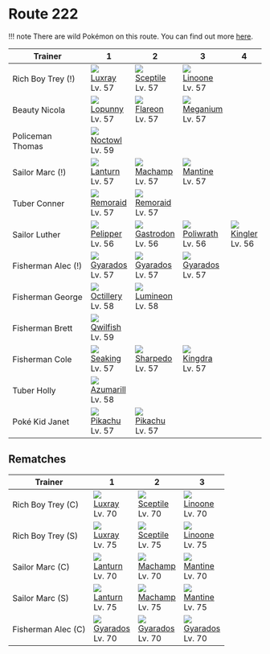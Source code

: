 # Route 222

!!! note
    There are wild Pokémon on this route. You can find out more [here](../../wild_pokemon/route_222/).


Trainer            | 1                                 | 2                                 | 3                                 | 4
---                | ---                               | ---                               | ---                               | ---
Rich Boy Trey (!)  | ![][405]<br>[Luxray]<br>Lv. 57    | ![][254]<br>[Sceptile]<br>Lv. 57  | ![][264]<br>[Linoone]<br>Lv. 57   | &nbsp;
Beauty Nicola      | ![][428]<br>[Lopunny]<br>Lv. 57   | ![][136]<br>[Flareon]<br>Lv. 57   | ![][154]<br>[Meganium]<br>Lv. 57  | &nbsp;
Policeman Thomas   | ![][164]<br>[Noctowl]<br>Lv. 59   | &nbsp;                            | &nbsp;                            | &nbsp;
Sailor Marc (!)    | ![][171]<br>[Lanturn]<br>Lv. 57   | ![][068]<br>[Machamp]<br>Lv. 57   | ![][226]<br>[Mantine]<br>Lv. 57   | &nbsp;
Tuber Conner       | ![][223]<br>[Remoraid]<br>Lv. 57  | ![][223]<br>[Remoraid]<br>Lv. 57  | &nbsp;                            | &nbsp;
Sailor Luther      | ![][279]<br>[Pelipper]<br>Lv. 56  | ![][423]<br>[Gastrodon]<br>Lv. 56 | ![][062]<br>[Poliwrath]<br>Lv. 56 | ![][099]<br>[Kingler]<br>Lv. 56
Fisherman Alec (!) | ![][130]<br>[Gyarados]<br>Lv. 57  | ![][130]<br>[Gyarados]<br>Lv. 57  | ![][130]<br>[Gyarados]<br>Lv. 57  | &nbsp;
Fisherman George   | ![][224]<br>[Octillery]<br>Lv. 58 | ![][457]<br>[Lumineon]<br>Lv. 58  | &nbsp;                            | &nbsp;
Fisherman Brett    | ![][211]<br>[Qwilfish]<br>Lv. 59  | &nbsp;                            | &nbsp;                            | &nbsp;
Fisherman Cole     | ![][119]<br>[Seaking]<br>Lv. 57   | ![][319]<br>[Sharpedo]<br>Lv. 57  | ![][230]<br>[Kingdra]<br>Lv. 57   | &nbsp;
Tuber Holly        | ![][184]<br>[Azumarill]<br>Lv. 58 | &nbsp;                            | &nbsp;                            | &nbsp;
Poké Kid Janet     | ![][025]<br>[Pikachu]<br>Lv. 57   | ![][025]<br>[Pikachu]<br>Lv. 57   | &nbsp;                            | &nbsp;

## Rematches

Trainer            | 1                                | 2                                | 3
---                | ---                              | ---                              | ---
Rich Boy Trey (C)  | ![][405]<br>[Luxray]<br>Lv. 70   | ![][254]<br>[Sceptile]<br>Lv. 70 | ![][264]<br>[Linoone]<br>Lv. 70
Rich Boy Trey (S)  | ![][405]<br>[Luxray]<br>Lv. 75   | ![][254]<br>[Sceptile]<br>Lv. 75 | ![][264]<br>[Linoone]<br>Lv. 75
Sailor Marc (C)    | ![][171]<br>[Lanturn]<br>Lv. 70  | ![][068]<br>[Machamp]<br>Lv. 70  | ![][226]<br>[Mantine]<br>Lv. 70
Sailor Marc (S)    | ![][171]<br>[Lanturn]<br>Lv. 75  | ![][068]<br>[Machamp]<br>Lv. 75  | ![][226]<br>[Mantine]<br>Lv. 75
Fisherman Alec (C) | ![][130]<br>[Gyarados]<br>Lv. 70 | ![][130]<br>[Gyarados]<br>Lv. 70 | ![][130]<br>[Gyarados]<br>Lv. 70

[Pikachu]: ../../pokemon_changes/025/
[Poliwrath]: ../../pokemon_changes/062/
[Machamp]: ../../pokemon_changes/068/
[Kingler]: ../../pokemon_changes/099/
[Seaking]: ../../pokemon_changes/119/
[Gyarados]: ../../pokemon_changes/130/
[Flareon]: ../../pokemon_changes/136/
[Meganium]: ../../pokemon_changes/154/
[Noctowl]: ../../pokemon_changes/164/
[Lanturn]: ../../pokemon_changes/171/
[Azumarill]: ../../pokemon_changes/184/
[Qwilfish]: ../../pokemon_changes/211/
[Remoraid]: ../../pokemon_changes/223/
[Octillery]: ../../pokemon_changes/224/
[Mantine]: ../../pokemon_changes/226/
[Kingdra]: ../../pokemon_changes/230/
[Sceptile]: ../../pokemon_changes/254/
[Linoone]: ../../pokemon_changes/264/
[Pelipper]: ../../pokemon_changes/279/
[Sharpedo]: ../../pokemon_changes/319/
[Luxray]: ../../pokemon_changes/405/
[Gastrodon]: ../../pokemon_changes/423/
[Lopunny]: ../../pokemon_changes/428/
[Lumineon]: ../../pokemon_changes/457/
[025]: ../img/pokemon/025.png
[062]: ../img/pokemon/062.png
[068]: ../img/pokemon/068.png
[099]: ../img/pokemon/099.png
[119]: ../img/pokemon/119.png
[130]: ../img/pokemon/130.png
[136]: ../img/pokemon/136.png
[154]: ../img/pokemon/154.png
[164]: ../img/pokemon/164.png
[171]: ../img/pokemon/171.png
[184]: ../img/pokemon/184.png
[211]: ../img/pokemon/211.png
[223]: ../img/pokemon/223.png
[224]: ../img/pokemon/224.png
[226]: ../img/pokemon/226.png
[230]: ../img/pokemon/230.png
[254]: ../img/pokemon/254.png
[264]: ../img/pokemon/264.png
[279]: ../img/pokemon/279.png
[319]: ../img/pokemon/319.png
[405]: ../img/pokemon/405.png
[423]: ../img/pokemon/423.png
[428]: ../img/pokemon/428.png
[457]: ../img/pokemon/457.png
